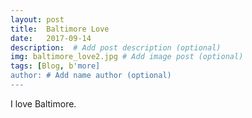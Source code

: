```yaml
---
layout: post
title:  Baltimore Love
date:   2017-09-14 
description:  # Add post description (optional)
img: baltimore_love2.jpg # Add image post (optional)
tags: [Blog, b'more]
author: # Add name author (optional)
---
```

I love Baltimore.

